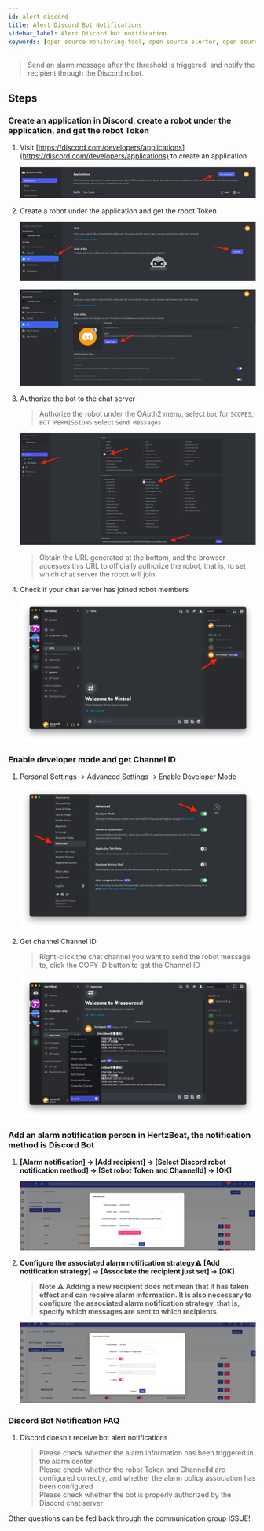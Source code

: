 ```yaml
---
id: alert_discord
title: Alert Discord Bot Notifications
sidebar_label: Alert Discord bot notification
keywords: [open source monitoring tool, open source alerter, open source Discord bot notification]
---
```


> Send an alarm message after the threshold is triggered, and notify the recipient through the Discord robot.

## Steps

### Create an application in Discord, create a robot under the application, and get the robot Token

1. Visit [https://discord.com/developers/applications](https://discord.com/developers/applications) to create an application

    ![bot](/img/docs/help/discord-bot-1.png)

2. Create a robot under the application and get the robot Token

    ![bot](/img/docs/help/discord-bot-2.png)

    ![bot](/img/docs/help/discord-bot-3.png)

3. Authorize the bot to the chat server

    > Authorize the robot under the OAuth2 menu, select `bot` for `SCOPES`, `BOT PERMISSIONS` select `Send Messages`

    ![bot](/img/docs/help/discord-bot-4.png)

    > Obtain the URL generated at the bottom, and the browser accesses this URL to officially authorize the robot, that is, to set which chat server the robot will join.

4. Check if your chat server has joined robot members

    ![bot](/img/docs/help/discord-bot-5.png)

### Enable developer mode and get Channel ID

1. Personal Settings -> Advanced Settings -> Enable Developer Mode

    ![bot](/img/docs/help/discord-bot-6.png)

2. Get channel Channel ID

    > Right-click the chat channel you want to send the robot message to, click the COPY ID button to get the Channel ID

    ![bot](/img/docs/help/discord-bot-7.png)

### Add an alarm notification person in HertzBeat, the notification method is Discord Bot

1. **[Alarm notification] -> [Add recipient] -> [Select Discord robot notification method] -> [Set robot Token and ChannelId] -> [OK]**

    ![email](/img/docs/help/discord-bot-8.png)

2. **Configure the associated alarm notification strategy⚠️ [Add notification strategy] -> [Associate the recipient just set] -> [OK]**

    > **Note ⚠️ Adding a new recipient does not mean that it has taken effect and can receive alarm information. It is also necessary to configure the associated alarm notification strategy, that is, specify which messages are sent to which recipients**.

    ![email](/img/docs/help/alert-notice-policy.png)

### Discord Bot Notification FAQ

1. Discord doesn't receive bot alert notifications

   > Please check whether the alarm information has been triggered in the alarm center  
   > Please check whether the robot Token and ChannelId are configured correctly, and whether the alarm policy association has been configured  
   > Please check whether the bot is properly authorized by the Discord chat server  

Other questions can be fed back through the communication group ISSUE!
